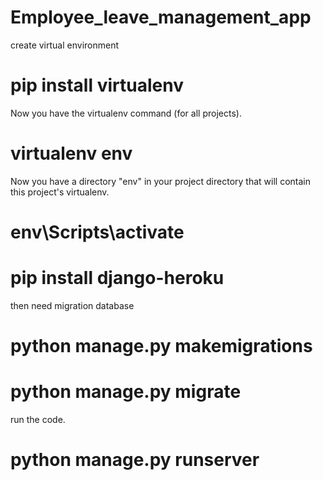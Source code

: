 # Employee_leave_management_app
create virtual environment 
# pip install virtualenv  
Now you have the virtualenv command (for all projects).

# virtualenv env
Now you have a directory "env" in your project directory that will contain this project's virtualenv.

# env\Scripts\activate
# pip install django-heroku
then need migration database 
# python manage.py makemigrations
# python manage.py migrate

run the code.
# python manage.py runserver
